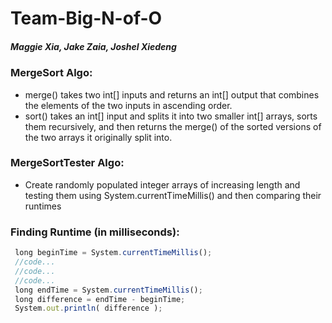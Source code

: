 # **Team-Big-N-of-O**
##### *Maggie Xia, Jake Zaia, Joshel Xiedeng*

### MergeSort Algo:
  * merge() takes two int[] inputs and returns an int[] output that combines the elements of the two inputs in ascending order.
  * sort() takes an int[] input and splits it into two smaller int[] arrays, sorts them recursively, and then returns the merge() of the sorted versions of the two arrays it originally split into.

### MergeSortTester Algo:
  * Create randomly populated integer arrays of increasing length and testing them using System.currentTimeMillis() and then comparing their runtimes

### Finding Runtime (in milliseconds):
```javascript
 long beginTime = System.currentTimeMillis();
 //code...
 //code...
 //code...
 long endTime = System.currentTimeMillis(); 
 long difference = endTime - beginTime;
 System.out.println( difference );
